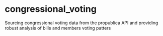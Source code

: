 # congressional_voting
Sourcing congressional voting data from the propublica API and providing robust analysis of bills and members voting patters
